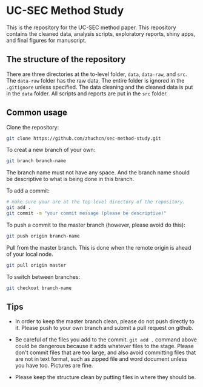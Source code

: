 # UC-SEC Method Study

This is the repository for the UC-SEC method paper. This repository contains the cleaned data, analysis scripts, exploratory reports, shiny apps, and final figures for manuscript.

## The structure of the repository

There are three directories at the to-level folder, `data`, `data-raw`, and `src`. The `data-raw` folder has the raw data. The entire folder is ignored in the `.gitignore` unless specified. The data cleaning and the cleaned data is put in the `data` folder. All scripts and reports are put in the `src` folder.

## Common usage

Clone the repository:

```bash
git clone https://github.com/zhuchcn/sec-method-study.git
```

To creat a new branch of your own:

```bash
git branch branch-name
```

The branch name must not have any space. And the branch name should be descriptive to what is being done in this branch.

To add a commit:

```bash
# make sure your are at the top-level directory of the repository.
git add .
git commit -m "your commit message (please be descriptive)"
```

To push a commit to the master branch (however, please avoid do this):

```bash
git push origin branch-name
```

Pull from the master branch. This is done when the remote origin is ahead of your local node.

```bash
git pull origin master
```

To switch between branches:

```bash
git checkout branch-name
```

## Tips

+ In order to keep the master branch clean, please do not push directly to it. Please push to your own branch and submit a pull request on github.

+ Be careful of the files you add to the commit. `git add .` command above could be dangerous because it adds whatever files to the stage. Please don't commit files that are too large, and also avoid committing files that are not in text format, such as zipped file and word document unless you have too. Pictures are fine.

+ Please keep the structure clean by putting files in where they should be.
